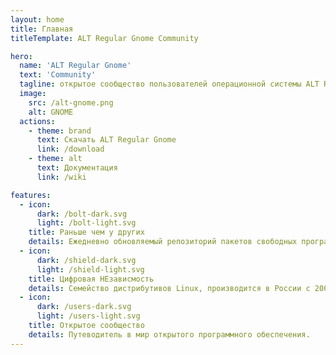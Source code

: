 ```yaml
---
layout: home
title: Главная
titleTemplate: ALT Regular Gnome Community

hero:
  name: 'ALT Regular Gnome'
  text: 'Community'
  tagline: открытое сообщество пользователей операционной системы ALT Regular Gnome
  image:
    src: /alt-gnome.png
    alt: GNOME
  actions:
    - theme: brand
      text: Cкачать ALT Regular Gnome
      link: /download
    - theme: alt
      text: Документация
      link: /wiki

features:
  - icon:
      dark: /bolt-dark.svg
      light: /bolt-light.svg
    title: Раньше чем у других
    details: Eжедневно обновляемый репозиторий пакетов свободных программ Sisyphus
  - icon:
      dark: /shield-dark.svg
      light: /shield-light.svg
    title: Цифровая НЕзависмость
    details: Семейство дистрибутивов Linux, производится в России с 2000 года.
  - icon:
      dark: /users-dark.svg
      light: /users-light.svg
    title: Открытое сообщество
    details: Путеводитель в мир открытого программного обеспечения.
---
```

